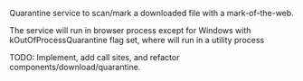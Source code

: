 Quarantine service to scan/mark a downloaded file with a mark-of-the-web.

The service will run in browser process except for Windows
with kOutOfProcessQuarantine flag set, where will run in a utility process

TODO: Implement, add call sites, and refactor components/download/quarantine.
